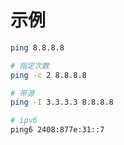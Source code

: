 # 示例

```bash
ping 8.8.8.8

# 指定次数
ping -c 2 8.8.8.8

# 带源
ping -I 3.3.3.3 8.8.8.8

# ipv6
ping6 2408:877e:31::7
```

